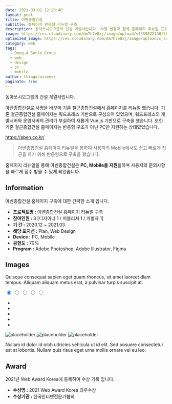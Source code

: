 ```yaml
---
date: 2021-03-02 12:26:40
layout: post
title: 아벤종합건설
subtitle: 홈페이지 반응형 리뉴얼 구축
description: 동아쏘시오그룹의 건설 계열사입니다. 사명 변경과 함께 홈페이지 리뉴얼 프로젝트를 진행했습니다.
image: https://res.cloudinary.com/dm7h7e8xj/image/upload/v1559822138/theme9_v273a9.jpg
optimized_image: https://res.cloudinary.com/dm7h7e8xj/image/upload/c_scale,w_380/v1559822138/theme9_v273a9.jpg
category: web
tags:
  - Dong-A Socio Group
  - web
  - design
  - pc
  - mobile
author: thiagorossener
paginate: true
---
```


<link rel="stylesheet" href="/assets/css/slide.css">



동아쏘시오그룹의 건설 계열사입니다.

아벤종합건설로 사명을 바꾸며 기존 철근종합건설에서 홈페이지를 리뉴얼 했습니다. 기존 철근종합건설 홈페이지는 워드프레스 기반으로 구성되어 있었으며, 워드프레스의 개발서버와 운영서버의 관리가 부실하여
새롭게 Vue.js 기반으로 구축을 했습니다. 또한 기존 철근종합건설 홈페이지는 반응형 구조가 아닌 PC만 지원하는 상태였었습니다.

<a href="https://aben.co.kr/" target="_blank">https://aben.co.kr/</a>


> 아벤종합건설 홈페이지 리뉴얼을 통하여 사용자의 Mobile에서도 쉽고 빠르게 접근을 하기 위해 반응형으로 구축을 했습니다.

홈페이지 리뉴얼을 통해 아벤종합건설은 **PC, Mobile을 지원**을하며 사용자의 문의사항을 빠르게 접수 받을 수 있게 되었습니다.


<!--page-->

## Information

아벤종합건설 홈페이지 구축에 대한 간략한 소개 입니다.

- **프로젝트명 :** 아벤종합건설 홈페이지 리뉴얼 구축
- **참여인원 :** 3 [디자이너 1 / 퍼블리셔 1 / 개발자 1]
- **기 간 :** 2020.12 ~ 2021.03 
- **해당 포지션 :** Plan, Web Design
- **Device :** PC, Mobile
- **공헌도 :** 70%
- **Program :** Adobe Photoshop, Adobe Illustrator, Figma


<!--page-->

## Images

Quisque consequat sapien eget quam rhoncus, sit amet laoreet diam tempus. Aliquam aliquam metus erat, a pulvinar turpis suscipit at.

<div class="outer-wrapper">
  <div class="s-wrap s-type-1" role="slider">
    <input type="radio" id="s-1" name="slider-control" checked="checked">
    <input type="radio" id="s-2" name="slider-control">
    <input type="radio" id="s-3" name="slider-control">
    <input type="radio" id="s-4" name="slider-control">
    <input type="radio" id="s-5" name="slider-control">
    <ul class="s-content">
      <li class="s-item s-item-1"></li>
      <li class="s-item s-item-2"></li>
      <li class="s-item s-item-3"></li>
      <li class="s-item s-item-4"></li>
      <li class="s-item s-item-5"></li>
    </ul>
    <div class="s-control">
      <label class="s-c-1" for="s-1"></label>
      <label class="s-c-2" for="s-2"></label>
      <label class="s-c-3" for="s-3"></label>
      <label class="s-c-4" for="s-4"></label>
      <label class="s-c-5" for="s-5"></label>
    </div>
    <div class="s-nav">
      <label class="s-nav-1 right" for="s-2"></label>
      <label class="s-nav-2 left" for="s-1"></label>
      <label class="s-nav-2 right" for="s-3"></label>
      <label class="s-nav-3 left" for="s-2"></label>
      <label class="s-nav-3 right" for="s-4"></label>
      <label class="s-nav-4 left" for="s-3"></label>
      <label class="s-nav-4 right" for="s-5"></label>
      <label class="s-nav-5 left" for="s-4"></label>
    </div>
  </div>
</div>


![placeholder](https://placehold.it/800x400 "Large example image")
![placeholder](https://placehold.it/400x200 "Medium example image")
![placeholder](https://placehold.it/200x200 "Small example image")



Nullam id dolor id nibh ultricies vehicula ut id elit. Sed posuere consectetur est at lobortis. Nullam quis risus eget urna mollis ornare vel eu leo.


<!--page-->

## Award

2021년 Web Award Korea에 등록하여 수상 기록 입니다.

- **수상명 :** 2021 Web Award Korea 최우수상
- **수상기관 :** 한국인터넷전문가협회

<!--page-->









